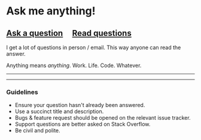 # Ask me anything!

## [Ask a question](../../issues/new) &nbsp;&nbsp;&nbsp; [Read questions](../../issues?utf8=%E2%9C%93&q=is%3Aissue%20is%3Aclosed%20sort%3Aupdated-desc%20-label%3Ahidden)

I get a lot of questions in person / email. This way anyone can read the answer.

Anything means *anything*. Work. Life. Code. Whatever.

---



---

### Guidelines

- Ensure your question hasn't already been answered.
- Use a succinct title and description.
- Bugs & feature request should be opened on the relevant issue tracker.
- Support questions are better asked on Stack Overflow.
- Be civil and polite.

